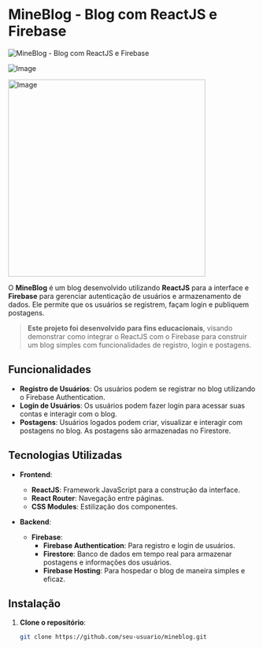 # MineBlog - Blog com ReactJS e Firebase

![MineBlog - Blog com ReactJS e Firebase](https://private-user-images.githubusercontent.com/176229452/408820823-9564dc92-93bc-412f-b2cc-44bc8d00723a.png?jwt=eyJhbGciOiJIUzI1NiIsInR5cCI6IkpXVCJ9.eyJpc3MiOiJnaXRodWIuY29tIiwiYXVkIjoicmF3LmdpdGh1YnVzZXJjb250ZW50LmNvbSIsImtleSI6ImtleTUiLCJleHAiOjE3Mzg0Mzc1MjAsIm5iZiI6MTczODQzNzIyMCwicGF0aCI6Ii8xNzYyMjk0NTIvNDA4ODIwODIzLTk1NjRkYzkyLTkzYmMtNDEyZi1iMmNjLTQ0YmM4ZDAwNzIzYS5wbmc_WC1BbXotQWxnb3JpdGhtPUFXUzQtSE1BQy1TSEEyNTYmWC1BbXotQ3JlZGVudGlhbD1BS0lBVkNPRFlMU0E1M1BRSzRaQSUyRjIwMjUwMjAxJTJGdXMtZWFzdC0xJTJGczMlMkZhd3M0X3JlcXVlc3QmWC1BbXotRGF0ZT0yMDI1MDIwMVQxOTEzNDBaJlgtQW16LUV4cGlyZXM9MzAwJlgtQW16LVNpZ25hdHVyZT0yYzE3NTliMmY2NjZlMWMwYTVkMTlhNzAyZjQ3ZWJjYzRhNTgyZjc5M2Y5YzRhMzAzOGNkNDQwNmY3MDk3MjAzJlgtQW16LVNpZ25lZEhlYWRlcnM9aG9zdCJ9.MJAz6OeA40kyCPinC9Vo1MGzmh1tZyKK-ubEz1s4TdQ)

![Image](https://github.com/user-attachments/assets/c0feff60-c71c-4b05-9afc-58a8b5d1e796)

<img src="https://github.com/user-attachments/assets/69880527-8b20-4fc8-9bff-c6969651dded" alt="Image" width="400"/>

O **MineBlog** é um blog desenvolvido utilizando **ReactJS** para a interface e **Firebase** para gerenciar autenticação de usuários e armazenamento de dados. Ele permite que os usuários se registrem, façam login e publiquem postagens.

> **Este projeto foi desenvolvido para fins educacionais**, visando demonstrar como integrar o ReactJS com o Firebase para construir um blog simples com funcionalidades de registro, login e postagens.

## Funcionalidades

- **Registro de Usuários**: Os usuários podem se registrar no blog utilizando o Firebase Authentication.
- **Login de Usuários**: Os usuários podem fazer login para acessar suas contas e interagir com o blog.
- **Postagens**: Usuários logados podem criar, visualizar e interagir com postagens no blog. As postagens são armazenadas no Firestore.

## Tecnologias Utilizadas

- **Frontend**:
  - **ReactJS**: Framework JavaScript para a construção da interface.
  - **React Router**: Navegação entre páginas.
  - **CSS Modules**: Estilização dos componentes.

- **Backend**:
  - **Firebase**:
    - **Firebase Authentication**: Para registro e login de usuários.
    - **Firestore**: Banco de dados em tempo real para armazenar postagens e informações dos usuários.
    - **Firebase Hosting**: Para hospedar o blog de maneira simples e eficaz.

## Instalação

1. **Clone o repositório**:
   ```bash
   git clone https://github.com/seu-usuario/mineblog.git
